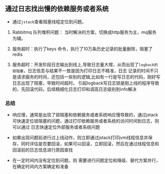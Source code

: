 ## 通过日志找出慢的依赖服务或者系统

- 通过`jstack`查看阻塞线程定位到问题。

1. Rabbitmq 队列堆积问题： 当时解决的方案，切换成http服务为主，mq服务为辅。

2. 服务超时：执行了keys 命令，执行了10万条历史记录的批量删除，阻塞了redis

3. 服务超时：开发阶段日志输出到线上,导致日志量大增，从而出现了`logback的锁阻塞`，日志信息与结果不一致是因为打印日志不精准，日志
记录的时间不只是请求服务的时间，还包括一些别的逻辑,比如有一行是写日志的代码，刚好写日志出现了阻塞，导致时间超时。
引起logback写日志锁是刚上线的程序导致的，先回滚代码，后续精细化日志打印和调高日志级别到info解决
   
### 总结
- 响应慢，通常是出现了锁阻塞和依赖服务或者系统响应慢导致的，通过jstack可快速定位锁阻塞的问题，通过打印依赖服务或者系统的访问时间到日志，则可以通过
日志快速定位外部服务或者系统问题
  
- 如果出现问题前进行过上线动作，则立即通过jstack打印jvm线程信息并保存，同时评估是否要回滚，如果可以回滚，立即回滚，然后在通过线程信息和回滚前的日志信息进行原因查找

- 在一定时间内没有定位到问题，则 需要进行问题定位和降级、替代方案并行，在确定时间内方案确定和准备